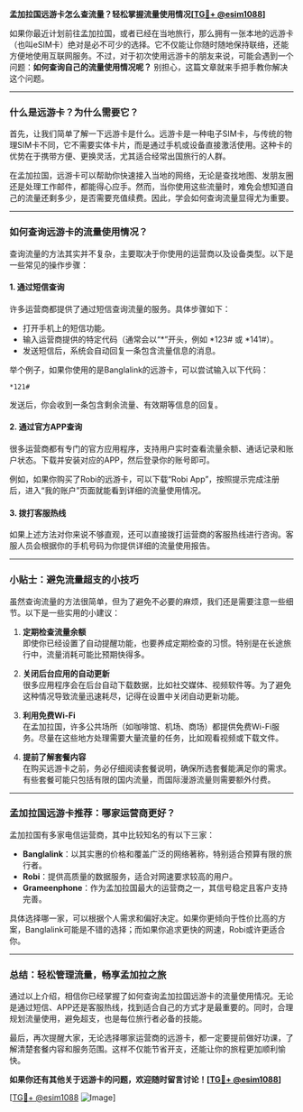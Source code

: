 **孟加拉国远游卡怎么查流量？轻松掌握流量使用情况[[TG💪+ @esim1088](https://t.me/s/esim1088)]**

如果你最近计划前往孟加拉国，或者已经在当地旅行，那么拥有一张本地的远游卡（也叫eSIM卡）绝对是必不可少的选择。它不仅能让你随时随地保持联络，还能方便地使用互联网服务。不过，对于初次使用远游卡的朋友来说，可能会遇到一个问题：**如何查询自己的流量使用情况呢？** 别担心，这篇文章就来手把手教你解决这个问题。

---

### 什么是远游卡？为什么需要它？

首先，让我们简单了解一下远游卡是什么。远游卡是一种电子SIM卡，与传统的物理SIM卡不同，它不需要实体卡片，而是通过手机或设备直接激活使用。这种卡的优势在于携带方便、更换灵活，尤其适合经常出国旅行的人群。

在孟加拉国，远游卡可以帮助你快速接入当地的网络，无论是查找地图、发朋友圈还是处理工作邮件，都能得心应手。然而，当你使用这些流量时，难免会想知道自己的流量还剩多少，是否需要充值续费。因此，学会如何查询流量显得尤为重要。

---

### 如何查询远游卡的流量使用情况？

查询流量的方法其实并不复杂，主要取决于你使用的运营商以及设备类型。以下是一些常见的操作步骤：

#### 1. **通过短信查询**
许多运营商都提供了通过短信查询流量的服务。具体步骤如下：
- 打开手机上的短信功能。
- 输入运营商提供的特定代码（通常会以“*”开头，例如 *123# 或 *141#）。
- 发送短信后，系统会自动回复一条包含流量信息的消息。

举个例子，如果你使用的是Banglalink的远游卡，可以尝试输入以下代码：
```
*121#
```
发送后，你会收到一条包含剩余流量、有效期等信息的回复。

#### 2. **通过官方APP查询**
很多运营商都有专门的官方应用程序，支持用户实时查看流量余额、通话记录和账户状态。下载并安装对应的APP，然后登录你的账号即可。

例如，如果你购买了Robi的远游卡，可以下载“Robi App”，按照提示完成注册后，进入“我的账户”页面就能看到详细的流量使用情况。

#### 3. **拨打客服热线**
如果上述方法对你来说不够直观，还可以直接拨打运营商的客服热线进行咨询。客服人员会根据你的手机号码为你提供详细的流量使用报告。

---

### 小贴士：避免流量超支的小技巧

虽然查询流量的方法很简单，但为了避免不必要的麻烦，我们还是需要注意一些细节。以下是一些实用的小建议：

1. **定期检查流量余额**  
   即使你已经设置了自动提醒功能，也要养成定期检查的习惯。特别是在长途旅行中，流量消耗可能比预期快得多。

2. **关闭后台应用的自动更新**  
   很多应用程序会在后台自动下载数据，比如社交媒体、视频软件等。为了避免这种情况导致流量迅速耗尽，记得在设置中关闭自动更新功能。

3. **利用免费Wi-Fi**  
   在孟加拉国，许多公共场所（如咖啡馆、机场、商场）都提供免费Wi-Fi服务。尽量在这些地方处理需要大量流量的任务，比如观看视频或下载文件。

4. **提前了解套餐内容**  
   在购买远游卡之前，务必仔细阅读套餐说明，确保所选套餐能满足你的需求。有些套餐可能只包括有限的国内流量，而国际漫游流量则需要额外付费。

---

### 孟加拉国远游卡推荐：哪家运营商更好？

孟加拉国有多家电信运营商，其中比较知名的有以下三家：
- **Banglalink**：以其实惠的价格和覆盖广泛的网络著称，特别适合预算有限的旅行者。
- **Robi**：提供高质量的数据服务，适合对网速要求较高的用户。
- **Grameenphone**：作为孟加拉国最大的运营商之一，其信号稳定且客户支持完善。

具体选择哪一家，可以根据个人需求和偏好决定。如果你更倾向于性价比高的方案，Banglalink可能是不错的选择；而如果你追求更快的网速，Robi或许更适合你。

---

### 总结：轻松管理流量，畅享孟加拉之旅

通过以上介绍，相信你已经掌握了如何查询孟加拉国远游卡的流量使用情况。无论是通过短信、APP还是客服热线，找到适合自己的方式才是最重要的。同时，合理规划流量使用，避免超支，也是每位旅行者必备的技能。

最后，再次提醒大家，无论选择哪家运营商的远游卡，都一定要提前做好功课，了解清楚套餐内容和服务范围。这样不仅能节省开支，还能让你的旅程更加顺利愉快。

**如果你还有其他关于远游卡的问题，欢迎随时留言讨论！[[TG💪+ @esim1088](https://t.me/s/esim1088)]**

[[TG💪+ @esim1088](https://t.me/s/esim1088) ![Image](https://i.postimg.cc/4NQfJmqS/Snipaste-2025-05-13-00-14-12.png)]